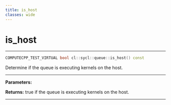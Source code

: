 ```yaml
---
title: is_host
classes: wide
---
```

# is_host

---

```cpp
COMPUTECPP_TEST_VIRTUAL bool cl::sycl::queue::is_host() const
```


Determine if the queue is executing kernels on the host. 


---
**Parameters:**

**Returns:** true if the queue is executing kernels on the host. 

---
